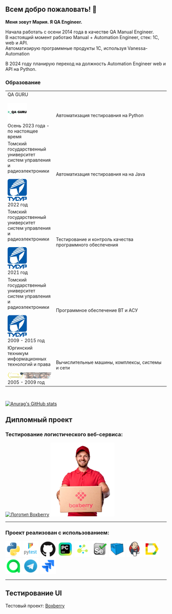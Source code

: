 ## Всем добро пожаловать! :raised_hands:
**Меня зовут Мария. Я QA Engineer.**</br>

Начала работать с осени 2014 года в качестве QA Manual Engineer.</br>
В настоящий момент работаю Manual + Automation Engineer, стек: 1С, web и API.</br> 
Автоматизирую программные продукты 1С, используя Vanessa-Automation</br>

В 2024 году планирую переход на должность Automation Engineer web и API на Python.</br>

### Образование
<table width="100%" border='0'>
   <tr> 
    <td width="30%" valign="bottom">QA GURU</br></br><img src="design/images/qaquru.png" width="60"></br>Осень 2023 года - по настоящее время</td><td valign="middle">Автоматизация тестироавния на Python</td></tr>
    <td width="30%" valign="bottom">Томский государственный университет систем управления и радиоэлектроники</br></br><img src="design/images/tusur.jpg" width="60"></br>2022 год</td><td valign="middle">Автоматизация тестироавния на на Java</td></tr>
    <td width="30%" valign="bottom">Томский государственный университет систем управления и радиоэлектроники</br></br><img src="design/images/tusur.jpg" width="60"></br>2021 год</td><td valign="middle">Тестирование и контроль качества программного обеспечения</td></tr>
    <td width="30%" valign="bottom">Томский государственный университет систем управления и радиоэлектроники</br></br><img src="design/images/tusur.jpg" width="60"></br>2009 - 2015 год</td><td valign="middle">Программное обеспечение ВТ и АСУ</td></tr>
    <td width="30%" valign="bottom">Юргинский техникум информационных технологий и права</br></br><img src="design/images/ytmiit.png" width="200"></br>2005 - 2009 год</td><td valign="middle">Вычислительные машины, комплексы, системы и сети</td></tr>
   </tr>
  </table>
  </br>

  [![Anurag's GitHub stats](https://github-readme-stats.vercel.app/api?username=MZhurova)](https://github.com/MZhurova/github-readme-stats)

<!--
- 👋 Hi, I’m @MZhurova
- 👀 I’m interested in ...
- 🌱 I’m currently learning ...
- 💞️ I’m looking to collaborate on ...
- 📫 How to reach me ...
-->

<!---
MZhurova/MZhurova is a ✨ special ✨ repository because its `README.md` (this file) appears on your GitHub profile.
You can click the Preview link to take a look at your changes.
--->

## Дипломный проект

### Тестирование логистического веб-сервиса: 

<a href="https://boxberry.ru/" target="_blank"><img src="https://toplogos.ru/images/thumbs/preview-logo-boxberry.png"  alt="Логотип Boxberry" /></a> <img src="design/images/man.png" width="200">

----
### Проект реализован с использованием:

<img src="design/icons/python-original.svg" width="50" title="Python"> <img src="design/icons/pytest.png" width="50" title="Pytest"> <img src="design/icons/github.svg" width="50" title="GitHub"> <img src="design/icons/intellij_pycharm.png" width="50" title="PyCharm"> <img src="design/icons/selene.png" width="50" title="Selene"> <img src="design/icons/selenium.png" width="50" title="Selenium"> <img src="design/icons/selenoid.png" width="50" title="Selenoid"> <img src="design/icons/jenkins.png" width="50" title="Jenkins"> <img src="design/icons/allure_report.png" width="50" title="Allure Report"> <img src="design/icons/allure_testops.png" width="50" title="Allure TestOps"> <img src="design/icons/telegram.png" width="50" title="Telegram">  <img src="design/icons/jira.svg" width="50" title="Jira">

----

## Тестирование UI

Тестовый проект: <a target="_blank" href="https://github.com/MZhurova/qa_guru_python_8_15">Boxberry</a></br></br>
